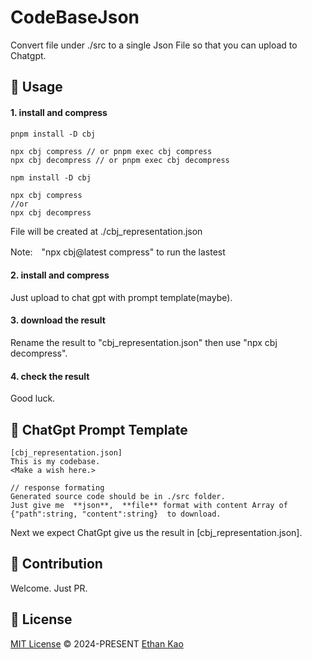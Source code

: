 
# CodeBaseJson

Convert file under ./src to a single Json File so that you can upload to Chatgpt.

## 📄 Usage
#### 1. install and compress
```
pnpm install -D cbj

npx cbj compress // or pnpm exec cbj compress
npx cbj decompress // or pnpm exec cbj decompress
```

```
npm install -D cbj

npx cbj compress 
//or 
npx cbj decompress 
```
File will be created at ./cbj_representation.json

Note:　"npx cbj@latest compress" to run the lastest

#### 2. install and compress
Just upload to chat gpt with prompt template(maybe). 

#### 3. download the result
Rename the result to "cbj_representation.json" then use "npx cbj decompress".

#### 4. check the result
Good luck.



## 📄 ChatGpt Prompt Template
```
[cbj_representation.json]
This is my codebase.
<Make a wish here.>

// response formating
Generated source code should be in ./src folder.
Just give me  **json**,  **file** format with content Array of {"path":string, "content":string}  to download.
```
Next we expect ChatGpt give us the result in [cbj_representation.json].


## 🧱 Contribution

Welcome. Just PR.

## 📄 License

[MIT License](https://github.com/ethansnow2012/CodeBaseJson/blob/main/LICENSE) © 2024-PRESENT [Ethan Kao](https://github.com/ethansnow2012)